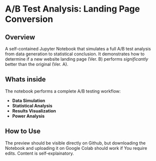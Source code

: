 # A/B Test Analysis: Landing Page Conversion

## Overview
A self-contained Jupyter Notebook that simulates a full A/B test analysis from data generation to statistical conclusion.
It demonstrates how to determine if a new website landing page (Ver. B) performs *significantly* better than the original (Ver. A).

## Whats inside
The notebook performs a complete A/B testing workflow:
- **Data Simulation**
- **Statistical Analysis**
- **Results Visualization**
- **Power Analysis**

## How to Use
The preview should be visible directly on Github, but downloading the Notebook and uploading it on Google Colab should work if You require edits. Content is self-explainatory.

